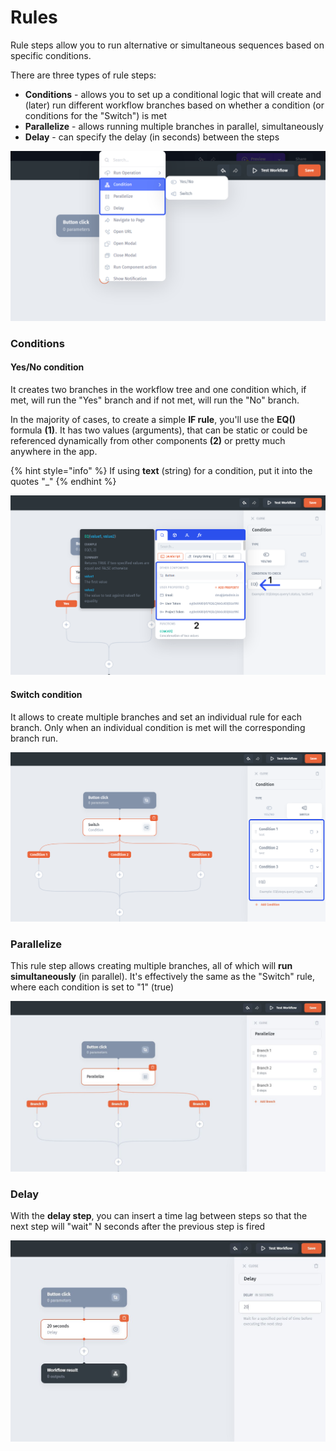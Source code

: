 # Rules

Rule steps allow you to run alternative or simultaneous sequences based on specific conditions.

There are three types of rule steps:

* **Conditions** - allows you to set up a conditional logic that will create and (later) run different workflow branches based on whether a condition (or conditions for the "Switch") is met
* **Parallelize** - allows running multiple branches in parallel, simultaneously
* **Delay** - can specify the delay (in seconds) between the steps

![](../../../.gitbook/assets/dznxbt.png)

### Conditions

#### **Yes/No condition**&#x20;

It creates two branches in the workflow tree and one condition which, if met, will run the "Yes" branch and if not met, will run the "No" branch.

In the majority of cases, to create a simple **IF rule**, you'll use the **EQ()** formula **(1)**. It has two values (arguments), that can be static or could be referenced dynamically from other components **(2)** or pretty much anywhere in the app.

{% hint style="info" %}
If using **text** (string) for a condition, put it into the quotes "\_"
{% endhint %}

![](../../../.gitbook/assets/srbtf.png)

#### **Switch condition**&#x20;

It allows to create multiple branches and set an individual rule for each branch. Only when an individual condition is met will the corresponding branch run.

![](../../../.gitbook/assets/szvxcr.png)

### Parallelize

This rule step allows creating multiple branches, all of which will **run simultaneously** (in parallel). It's effectively the same as the "Switch" rule, where each condition is set to "1" (true)

![](../../../.gitbook/assets/dznxtcf.JPG)

### Delay

With the **delay step**, you can insert a time lag between steps so that the next step will "wait" N seconds after the previous step is fired

![](../../../.gitbook/assets/rdxhct.JPG)

##
